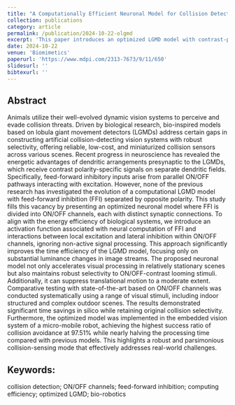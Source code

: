 ```yaml
---
title: "A Computationally Efficient Neuronal Model for Collision Detection with Contrast Polarity-Specific Feed-Forward Inhibition"
collection: publications
category: article
permalink: /publication/2024-10-22-olgmd
excerpt: 'This paper introduces an optimized LGMD model with contrast-polarity-specific inhibition to improve collision detection efficiency in embedded robotics.'
date: 2024-10-22
venue: 'Biomimetics'
paperurl: 'https://www.mdpi.com/2313-7673/9/11/650'
slidesurl: ''
bibtexurl: ''
---
```


## Abstract
Animals utilize their well-evolved dynamic vision systems to perceive and evade collision threats. Driven by biological research, bio-inspired models based on lobula giant movement detectors (LGMDs) address certain gaps in constructing artificial collision-detecting vision systems with robust selectivity, offering reliable, low-cost, and miniaturized collision sensors across various scenes. Recent progress in neuroscience has revealed the energetic advantages of dendritic arrangements presynaptic to the LGMDs, which receive contrast polarity-specific signals on separate dendritic fields. Specifically, feed-forward inhibitory inputs arise from parallel ON/OFF pathways interacting with excitation. However, none of the previous research has investigated the evolution of a computational LGMD model with feed-forward inhibition (FFI) separated by opposite polarity. This study fills this vacancy by presenting an optimized neuronal model where FFI is divided into ON/OFF channels, each with distinct synaptic connections. To align with the energy efficiency of biological systems, we introduce an activation function associated with neural computation of FFI and interactions between local excitation and lateral inhibition within ON/OFF channels, ignoring non-active signal processing. This approach significantly improves the time efficiency of the LGMD model, focusing only on substantial luminance changes in image streams. The proposed neuronal model not only accelerates visual processing in relatively stationary scenes but also maintains robust selectivity to ON/OFF-contrast looming stimuli. Additionally, it can suppress translational motion to a moderate extent. Comparative testing with state-of-the-art based on ON/OFF channels was conducted systematically using a range of visual stimuli, including indoor structured and complex outdoor scenes. The results demonstrated significant time savings in silico while retaining original collision selectivity. Furthermore, the optimized model was implemented in the embedded vision system of a micro-mobile robot, achieving the highest success ratio of collision avoidance at 97.51% while nearly halving the processing time compared with previous models. This highlights a robust and parsimonious collision-sensing mode that effectively addresses real-world challenges.
## Keywords: 
collision detection; ON/OFF channels; feed-forward inhibition; computing efficiency; optimized LGMD; bio-robotics

